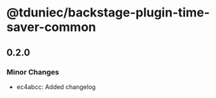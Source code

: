 # @tduniec/backstage-plugin-time-saver-common

## 0.2.0

### Minor Changes

- ec4abcc: Added changelog
